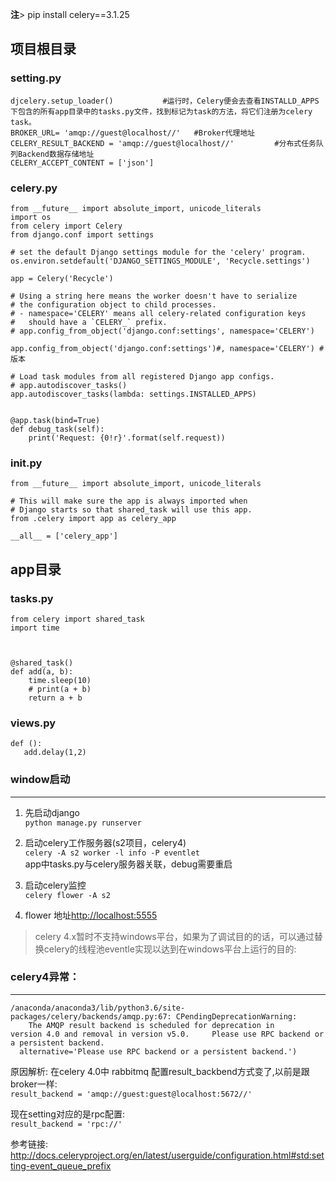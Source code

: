 ****注****> pip install celery==3.1.25

## 项目根目录
### setting.py
    
```
djcelery.setup_loader()           #运行时，Celery便会去查看INSTALLD_APPS下包含的所有app目录中的tasks.py文件，找到标记为task的方法，将它们注册为celery task。
BROKER_URL= 'amqp://guest@localhost//'   #Broker代理地址
CELERY_RESULT_BACKEND = 'amqp://guest@localhost//'         #分布式任务队列Backend数据存储地址
CELERY_ACCEPT_CONTENT = ['json']
```    
  
### celery.py  


```
from __future__ import absolute_import, unicode_literals
import os
from celery import Celery
from django.conf import settings

# set the default Django settings module for the 'celery' program.
os.environ.setdefault('DJANGO_SETTINGS_MODULE', 'Recycle.settings')

app = Celery('Recycle')

# Using a string here means the worker doesn't have to serialize
# the configuration object to child processes.
# - namespace='CELERY' means all celery-related configuration keys
#   should have a `CELERY_` prefix.
# app.config_from_object('django.conf:settings', namespace='CELERY')

app.config_from_object('django.conf:settings')#, namespace='CELERY') #版本

# Load task modules from all registered Django app configs.
# app.autodiscover_tasks()
app.autodiscover_tasks(lambda: settings.INSTALLED_APPS)


@app.task(bind=True)
def debug_task(self):
    print('Request: {0!r}'.format(self.request))
```

### init.py

```
from __future__ import absolute_import, unicode_literals

# This will make sure the app is always imported when
# Django starts so that shared_task will use this app.
from .celery import app as celery_app

__all__ = ['celery_app']
```
## app目录
### tasks.py

```
from celery import shared_task
import time



@shared_task()
def add(a, b):
    time.sleep(10)
    # print(a + b)
    return a + b
```

### views.py
```
def ():
   add.delay(1,2)
```

### window启动

---

1. 先启动django    
`python manage.py runserver`  

1. 启动celery工作服务器(s2项目，celery4)  
`celery -A s2 worker -l info -P eventlet`  
 app中tasks.py与celery服务器关联，debug需要重启 

1. 启动celery监控  
`celery flower -A s2`  

1. flower  地址[http://localhost:5555
](http://localhost:5555)   

> celery 4.x暂时不支持windows平台，如果为了调试目的的话，可以通过替换celery的线程池eventle实现以达到在windows平台上运行的目的:





### celery4异常：

---

```
/anaconda/anaconda3/lib/python3.6/site-packages/celery/backends/amqp.py:67: CPendingDeprecationWarning: 
    The AMQP result backend is scheduled for deprecation in     version 4.0 and removal in version v5.0.     Please use RPC backend or a persistent backend.
  alternative='Please use RPC backend or a persistent backend.')

```
原因解析:
在celery 4.0中 rabbitmq 配置result_backbend方式变了,以前是跟broker一样:  
`
result_backend = 'amqp://guest:guest@localhost:5672//'
`
 
现在setting对应的是rpc配置:  
`
result_backend = 'rpc://'
`


参考链接:
http://docs.celeryproject.org/en/latest/userguide/configuration.html#std:setting-event_queue_prefix




